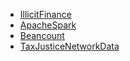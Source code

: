 - [IllicitFinance](IllicitFinance.md)
- [ApacheSpark](ApacheSpark.md)
- [Beancount](Beancount.md)
- [TaxJusticeNetworkData](TaxJusticeNetworkData.md)
